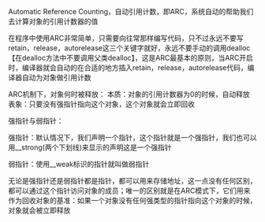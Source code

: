 Automatic Reference Counting，自动引用计数，即ARC，系统自动的帮助我们去计算对象的引用计数器的值

在程序中使用ARC非常简单，只需要向往常那样编写代码，只不过永远不要写retain，release，autorelease这三个关键字就好，永远不要手动的调用dealloc【在dealloc方法中不要调用父类dealloc】，这是ARC最基本的原则，当ARC开启时，编译器就会自动的在合适的地方插入retain，release，autorelease代码，编译器自动为对象做引用计数

ARC机制下，对象何时被释放：
本质：对象的引用计数器为0的时候，自动释放
表象：只要没有强指针指向这个对象，这个对象就会立即回收


强指针与弱指针：

强指针：默认情况下，我们声明一个指针，这个指针就是一个强指针，我们也可以用__strong(两个下划线)来显示的声明这是一个强指针

弱指针：使用__weak标识的指针就叫做弱指针

无论是强指针还是弱指针都是指针，都可以用来存储地址，这一点没有任何区别，都可以通过这个指针访问对象的成员；唯一的区别就是在ARC模式下，它们用来作为回收对象的基准：如果一个对象没有任何强类型的指针指向这个对象的时候，对象就会被立即释放